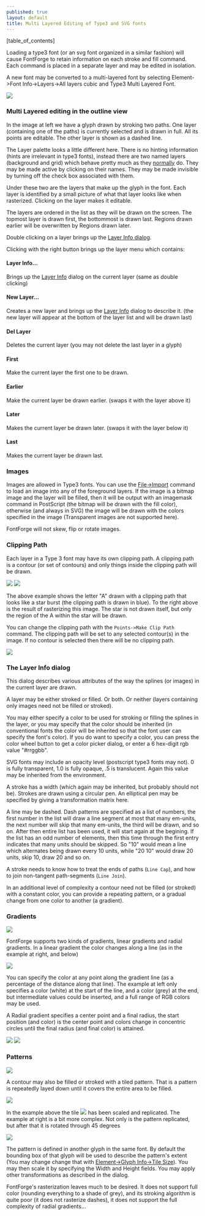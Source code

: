 ```yaml
---
published: true
layout: default
title: Multi Layered Editing of Type3 and SVG fonts
---
```



[table_of_contents]

Loading a type3 font (or an svg font
organized in a similar fashion) will cause FontForge to retain
information on each stroke and fill command. Each command is placed in a
separate layer and may be edited in isolation.

A new font may be converted to a multi-layered font by selecting
Element->Font Info->Layers->All layers cubic and Type3 Multi Layered Font.

![](/assets/img/windows-charview-multilayer.png)


### Multi Layered editing in the outline view

In the image at left we have a glyph drawn by stroking two paths. One
layer (containing one of the paths) is currently selected and is drawn
in full. All its points are editable. The other layer is shown as a
dashed line.

The Layer palette looks a little different here. There is no hinting
information (hints are irrelevant in type3 fonts), instead there are two
named layers (background and grid) which behave pretty much as they
[normally](../charview/) do. They may be made active by clicking on
their names. They may be made invisible by turning off the check box
associated with them.

Under these two are the layers that make up the glyph in the font. Each
layer is identified by a small picture of what that layer looks like
when rasterized. Clicking on the layer makes it editable.

The layers are ordered in the list as they will be drawn on the screen.
The topmost layer is drawn first, the bottommost is drawn last. Regions
drawn earlier will be overwritten by Regions drawn later.

Double clicking on a layer brings up the [Layer Info dialog](#Layer).

Clicking with the right button brings up the layer menu which contains:


#### Layer Info...

Brings up the [Layer Info](#Layer) dialog on the current
layer (same as double clicking)


#### New Layer...

Creates a new layer and brings up the [Layer
Info](#Layer) dialog to describe it. (the new layer will
appear at the bottom of the layer list and will be drawn last)


#### Del Layer

Deletes the current layer (you may not delete the last layer in a glyph)


#### First

Make the current layer the first one to be drawn.


#### Earlier

Make the current layer be drawn earlier. (swaps it with the layer above
it)


#### Later

Makes the current layer be drawn later. (swaps it with the layer below
it)


#### Last

Makes the current layer be drawn last.


### Images

Images are allowed in Type3 fonts. You can use the
[File-\>Import](../filemenu/#Import) command to load an image into any
of the foreground layers. If the image is a bitmap image and the layer
will be filled, then it will be output with an imagemask command in
PostScript (the bitmap will be drawn with the fill color), otherwise
(and always in SVG) the image will be drawn with the colors specified in
the image (Transparent images are not supported here).

FontForge will not skew, flip or rotate images.


### Clipping Path

Each layer in a Type 3 font may have its own clipping path. A clipping
path is a contour (or set of contours) and only things inside the
clipping path will be drawn.

![](/assets/img/windows-ClippedA.png) ![](/assets/img/windows-ClippedARaster.png)

The above example shows the letter "A" drawn with a clipping path that
looks like a star burst (the clipping path is drawn in blue). To the
right above is the result of rasterizing this image. The star is not
drawn itself, but only the region of the A within the star will be
drawn.

You can change the clipping path with the `Points->Make Clip Path`
command. The clipping path will be set to any selected contour(s) in the
image. If no contour is selected then there will be no clipping path.

![](/assets/img/windows-layerdlg.png)


### The Layer Info dialog

This dialog describes various attributes of the way the splines (or
images) in the current layer are drawn.

A layer may be either stroked or filled. Or both. Or neither (layers
containing only images need not be filled or stroked).

You may either specify a color to be used for stroking or filling the
splines in the layer, or you may specify that the color should be
inherited (in conventional fonts the color will be inherited so that the
font user can specify the font's color). If you do want to specify a
color, you can press the color wheel button to get a color picker
dialog, or enter a 6 hex-digit rgb value "\#rrggbb".

SVG fonts may include an opacity level (postscript type3 fonts may not).
0 is fully transparent, 1.0 is fully opaque, .5 is translucent. Again
this value may be inherited from the environment.

A stroke has a width (which again may be inherited, but probably should
not be). Strokes are drawn using a circular pen. An elliptical pen may
be specified by giving a transformation matrix here.

A line may be dashed. Dash patterns are specified as a list of numbers,
the first number in the list will draw a line segment at most that many
em-units, the next number will skip that many em-units, the third will
be drawn, and so on. After then entire list has been used, it will start
again at the begining. If the list has an odd number of elements, then
this time through the first entry indicates that many units should be
skipped. So "10" would mean a line which alternates being drawn every 10
units, while "20 10" would draw 20 units, skip 10, draw 20 and so on.

A stroke needs to know how to treat the ends of paths (`Line Cap`), and
how to join non-tangent path-segments (`Line Join`).

In an additional level of complexity a contour need not be filled (or
stroked) with a constant color, you can provide a repeating pattern, or
a gradual change from one color to another (a gradient).


### Gradients

![](/assets/img/windows-GradientDlg.png)

FontForge supports two kinds of gradients, linear gradients and radial
gradients. In a linear gradient the color changes along a line (as in
the example at right, and below)

![](/assets/img/windows-LinearGradient.png)

You can specify the color at any point along the gradient line (as a
percentage of the distance along that line). The example at left only
specifies a color (white) at the start of the line, and a color (grey)
at the end, but intermediate values could be inserted, and a full range
of RGB colors may be used.

A Radial gradient specifies a center point and a final radius, the start
position (and color) is the center point and colors change in concentric
circles until the final radius (and final color) is attained.

![](/assets/img/windows-RadialGradient.png) ![](/assets/img/windows-RadialGradientDlg.png)


### Patterns

![](/assets/img/windows-TilePatternDlg.png)

A contour may also be filled or stroked with a tiled pattern. That is
a pattern is repeatedly layed down until it covers the entire area
to be filled.

![](/assets/img/windows-TiledPattern.png)

In the example above the tile ![](/assets/img/windows-Tile.png) has been scaled and
replicated. The example at right is a bit more complex. Not only is the
pattern replicated, but after that it is rotated through 45 degrees

![](/assets/img/windows-TiledPattern45.png)

The pattern is defined in another glyph in the same font. By default the
bounding box of that glyph will be used to describe the pattern's extent
(You may change change that with [Element-\>Glyph Info-\>Tile
Size](../charinfo/#Tile+Size)). You may then scale it by specifying the
Width and Height fields. You may apply other transformations as
described in the dialog.

FontForge's rasterization leaves much to be desired. It does not support
full color (rounding everything to a shade of grey), and its stroking
algorithm is quite poor (it does not rasterize dashes), it does not
support the full complexity of radial gradients...

